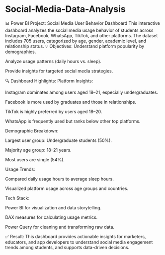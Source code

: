 # Social-Media-Data-Analysis
📊 Power BI Project: Social Media User Behavior Dashboard This interactive dashboard analyzes the social media usage behavior of students across Instagram, Facebook, WhatsApp, TikTok, and other platforms. The dataset includes 705 users, categorized by age, gender, academic level, and relationship status.
💡 Objectives:
Understand platform popularity by demographics.

Analyze usage patterns (daily hours vs. sleep).

Provide insights for targeted social media strategies.

🔍 Dashboard Highlights:
Platform Insights:

Instagram dominates among users aged 18–21, especially undergraduates.

Facebook is more used by graduates and those in relationships.

TikTok is highly preferred by users aged 18–20.

WhatsApp is frequently used but ranks below other top platforms.

Demographic Breakdown:

Largest user group: Undergraduate students (50%).

Majority age group: 18–21 years.

Most users are single (54%).

Usage Trends:

Compared daily usage hours to average sleep hours.

Visualized platform usage across age groups and countries.

Tech Stack:

Power BI for visualization and data storytelling.

DAX measures for calculating usage metrics.

Power Query for cleaning and transforming raw data.

✅ Result:
This dashboard provides actionable insights for marketers, educators, and app developers to understand social media engagement trends among students, and supports data-driven decisions.

